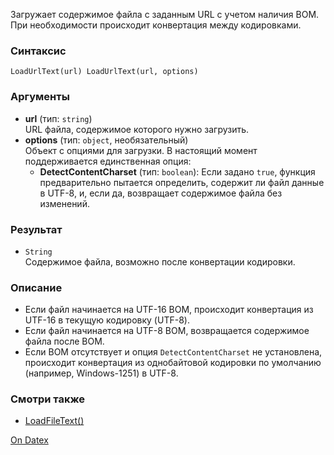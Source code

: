 Загружает содержимое файла с заданным URL с учетом наличия BOM. При необходимости происходит конвертация между кодировками.

### Синтаксис
`LoadUrlText(url) LoadUrlText(url, options)`

### Аргументы
- **url** (тип: `string`)  
    URL файла, содержимое которого нужно загрузить.
- **options** (тип: `object`, необязательный)  
    Объект с опциями для загрузки. В настоящий момент поддерживается единственная опция:
    - **DetectContentCharset** (тип: `boolean`): Если задано `true`, функция предварительно пытается определить, содержит ли файл данные в UTF-8, и, если да, возвращает содержимое файла без изменений.

### Результат
- `String`  
    Содержимое файла, возможно после конвертации кодировки.

### Описание
- Если файл начинается на UTF-16 BOM, происходит конвертация из UTF-16 в текущую кодировку (UTF-8).
- Если файл начинается на UTF-8 BOM, возвращается содержимое файла после BOM.
- Если BOM отсутствует и опция `DetectContentCharset` не установлена, происходит конвертация из однобайтовой кодировки по умолчанию (например, Windows-1251) в UTF-8.

### Смотри также
- [LoadFileText()](http://docs.datex.ru/article.htm?id=7172076235998782838)

[On Datex](http://docs.datex.ru/article.htm?id=7172076235998782839)